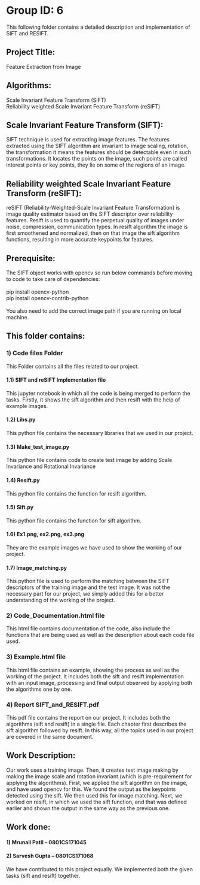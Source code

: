 # Group ID: 6

This following folder contains a detailed description and implementation of SIFT and RESIFT.

## Project Title:
Feature Extraction from Image

## Algorithms:
Scale Invariant Feature Transform (SIFT) <br>
Reliability weighted Scale Invariant Feature Transform (reSIFT)

## Scale Invariant Feature Transform (SIFT):
SIFT technique is used for extracting image features. The features extracted using
the SIFT algorithm are invariant to image scaling, rotation, the transformation it
means the features should be detectable even in such transformations. It locates the
points on the image, such points are called interest points or key points, they lie on
some of the regions of an image.

## Reliability weighted Scale Invariant Feature Transform (reSIFT):
reSIFT (Reliability-Weighted-Scale Invariant Feature Transformation) is image
quality estimator based on the SIFT descriptor over reliability features. Resift is
used to quantify the perpetual quality of images under noise, compression,
communication types. In resift algorithm the image is first smoothened and
normalized, then on that image the sift algorithm functions, resulting in more
accurate keypoints for features.

## Prerequisite:
The SIFT object works with opencv so run below commands before moving to
code to take care of dependencies: <br><br>
pip install opencv-python <br>
pip install opencv-contrib-python <br><br>
You also need to add the correct image path if you are running on local machine.

## This folder contains:
### 1) Code files Folder
This Folder contains all the files related to our project.
#### 1.1) SIFT and reSIFT Implementation file
This jupyter notebook in which all the code is being merged to
perform the tasks. Firstly, it shows the sift algorithm and then resift
with the help of example images.
#### 1.2) Libs.py
This python file contains the necessary libraries that we used in our
project.
#### 1.3) Make_test_image.py
This python file contains code to create test image by adding Scale
Invariance and Rotational Invariance
#### 1.4) Resift.py
This python file contains the function for resift algorithm.
#### 1.5) Sift.py
This python file contains the function for sift algorithm.
#### 1.6) Ex1.png, ex2.png, ex3.png
They are the example images we have used to show the working of
our project.
#### 1.7) Image_matching.py
This python file is used to perform the matching between the SIFT
descriptors of the training image and the test image. It was not the
necessary part for our project, we simply added this for a better
understanding of the working of the project.

### 2) Code_Documentation.html file
This html file contains documentation of the code, also include the
functions that are being used as well as the description about each code file
used.
### 3) Example.html file
This html file contains an example, showing the process as well as the
working of the project. It includes both the sift and resift implementation
with an input image, processing and final output observed by applying both
the algorithms one by one.
### 4) Report SIFT_and_RESIFT.pdf
This pdf file contains the report on our project. It includes both the
algorithms (sift and resift) in a single file. Each chapter first describes the
sift algorithm followed by resift. In this way, all the topics used in our
project are covered in the same document.

## Work Description:
Our work uses a training image. Then, it creates test image making by
making the image scale and rotation invariant (which is pre-requirement for
applying the algorithms). First, we applied the sift algorithm on the image,
and have used opencv for this. We found the output as the keypoints
detected using the sift. We then used this for image matching. Next, we
worked on resift, in which we used the sift function, and that was defined
earlier and shown the output in the same way as the previous one.

## Work done:
#### 1) Mrunali Patil – 0801CS171045
#### 2) Sarvesh Gupta – 0801CS171068
We have contributed to this project equally. We implemented both the given
tasks (sift and resift) together.
